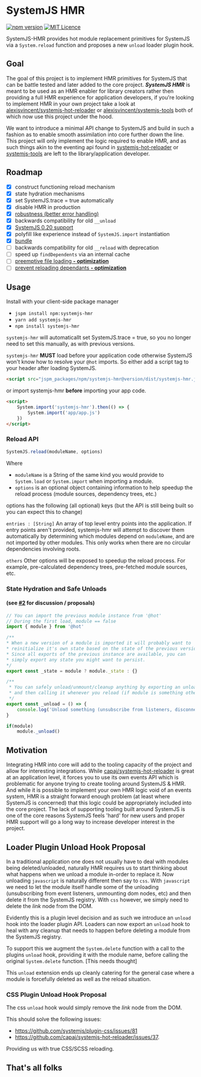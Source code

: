 # SystemJS HMR
[![npm version](https://badge.fury.io/js/systemjs-hmr.svg)](https://badge.fury.io/js/systemjs-hmr)
[![MIT Licence](https://badges.frapsoft.com/os/mit/mit.svg?v=103)](https://opensource.org/licenses/mit-license.php)

SystemJS-HMR provides hot module replacement primitives for SystemJS via a ```System.reload``` function and proposes a new `unload` loader plugin hook.

## Goal
The goal of this project is to implement HMR primitives for SystemJS that can be battle tested and later added to the core project.
***SystemJS HMR*** is meant to be used as an HMR enabler for library creators rather then providing a full HMR experience
for application developers, if you're looking to implement HMR in your own project take a look at
[alexisvincent/systemjs-hot-reloader](https://github.com/alexisvincent/systemjs-hot-reloader) or [alexisvincent/systemjs-tools](https://github.com/alexisvincent/systemjs-tools)
both of which now use this project under the hood.

We want to introduce a minimal API change to SystemJS and build in such a fashion as to enable smooth assimilation into core further down the line.
This project will only implement the logic required to enable HMR,
and as such things akin to the eventing api found in [systemjs-hot-reloader](https://github.com/alexisvincent/systemjs-hot-reloader)
or [systemjs-tools](https://github.com/alexisvincent/systemjs-tools) are left to the library/application developer.

## Roadmap
- [x] construct functioning reload mechanism
- [x] state hydration mechanisms
- [x] set SystemJS.trace = true automatically
- [x] disable HMR in production
- [x] [robustness (better error handling)](https://github.com/alexisvincent/systemjs-hmr/issues/11)
- [x] backwards compatibility for old `__unload`
- [x] [SystemJS 0.20 support](https://github.com/alexisvincent/systemjs-hmr/issues/6)
- [x] polyfill like experience instead of `SystemJS.import` instantiation
- [x] [bundle](https://github.com/alexisvincent/systemjs-hmr/issues/10)
- [ ] backwards compatibility for old `__reload` with deprecation
- [ ] speed up `findDependents` via an internal cache
- [ ] [preemptive file loading **- optimization**](https://github.com/alexisvincent/systemjs-hmr/issues/12)
- [ ] [prevent reloading dependants **- optimization**](https://github.com/alexisvincent/systemjs-hmr/issues/12)

## Usage
Install with your client-side package manager
- `jspm install npm:systemjs-hmr`
- `yarn add systemjs-hmr`
- `npm install systemjs-hmr`

`systemjs-hmr` will automaticallt set SystemJS.trace = true, so you no longer
need to set this manually, as with previous versions.

`systemjs-hmr` **MUST** load before your application code otherwise SystemJS
won't know how to resolve your `@hot` imports. So either add a script tag
to your header after loading SystemJS.

```html
<script src="jspm_packages/npm/systemjs-hmr@version/dist/systemjs-hmr.js"></script>
```

or import systemjs-hmr **before** importing your app code.

```html
<script>
    System.import('systemjs-hmr').then(() => {
        System.import('app/app.js')
    })
</script>
```

### Reload API
```js
SystemJS.reload(moduleName, options)
```
Where
- `moduleName` is a String of the same kind you would provide to ```System.load``` or ```System.import``` when importing a module.
- `options` is an optional object containing information to help speedup the reload process (module sources, dependency trees, etc.)

options has the following (all optional) keys (but the API is still being built so you can expect this to change)

`entries : [String]`
An array of top level entry points into the application. If entry points aren't provided, systemjs-hmr will attempt to discover them
automatically by determining which modules depend on `moduleName`, and are not imported by other modules. This only works when there are
no circular dependencies involving roots.

`others` Other options will be exposed to speedup the reload process. For example, pre-calculated dependency trees, pre-fetched module sources, etc.

### State Hydration and Safe Unloads 
#### (see [#2](https://github.com/alexisvincent/systemjs-hmr/issues/2) for discussion / proposals)

```javascript
// You can import the previous module instance from '@hot'
// During the first load, module == false
import { module } from '@hot'

/** 
* When a new version of a module is imported it will probably want to 
* reinitialize it's own state based on the state of the previous version.
* Since all exports of the previous instance are available, you can 
* simply export any state you might want to persist.
*/
export const _state = module ? module._state : {}

/**
 * You can safely unload/unmount/cleanup anything by exporting an unload function
 * and then calling it whenever you reload (if module is something other then false)
 */
export const _unload = () => {
    console.log('Unload something (unsubscribe from listeners, disconnect from socket, etc...)')
}

if(module)
    module._unload()

```

## Motivation
Integrating HMR into core will add to the tooling capacity of the project and allow for interesting integrations.
While [capaj/systemjs-hot-reloader](https://github.com/capaj/systemjs-hot-reloader) is great at an application level,
it forces you to use its own events API which is problematic for anyone trying to create tooling around SystemJS & HMR.
And while it is possible to implement your own HMR logic void of an events system, HMR is a straight forward enough problem
(at least where SystemJS is concerned) that this logic could be appropriately included into the core project.
The lack of supporting tooling built around SystemJS is one of the core reasons SystemJS feels 'hard'
for new users and proper HMR support will go a long way to increase developer interest in the project.

## Loader Plugin Unload Hook Proposal
In a traditional application one does not usually have to deal with modules being deleted/unloaded, naturally HMR requires
us to start thinking about what happens when we unload a module in-order to replace it. Now unloading ```javascript``` is naturally
different then say to ```css```. With ```javascript``` we need to let the module itself handle some of the unloading
(unsubscribing from event listeners, unmounting dom nodes, etc) and then delete it from the SystemJS registry.
With ```css``` however, we simply need to delete the *link* node from the DOM.

Evidently this is a plugin level decision and as such we introduce an ```unload``` hook into the loader plugin API. Loaders can now export
an ```unload``` hook to heal with any cleanup that needs to happen before deleting a module from the SystemJS registry.

To support this we augment the ```System.delete``` function with a call to the plugins ```unload```
hook, providing it with the module name, before calling the original ```System.delete``` function. [This needs thought]

This ```unload``` extension ends up cleanly catering for the general case where a module is forcefully deleted as well as the reload situation.

### CSS Plugin Unload Hook Proposal

The css ```unload``` hook would simply remove the *link* node from the DOM.

This should solve the following issues:
- https://github.com/systemjs/plugin-css/issues/81
- https://github.com/capaj/systemjs-hot-reloader/issues/37.

Providing us with true CSS/SCSS reloading.

## That's all folks
